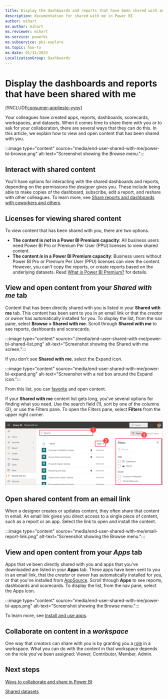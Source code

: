 ```yaml
---
title: Display the dashboards and reports that have been shared with me
description: documentation for shared with me in Power BI
author: mihart
ms.author: mihart
ms.reviewer: mihart
ms.service: powerbi
ms.subservice: pbi-explore
ms.topic: how-to
ms.date: 01/31/2023
LocalizationGroup: Dashboards
---
```

# Display the dashboards and reports that have been shared with me

[!INCLUDE[consumer-appliesto-yyny](../includes/consumer-appliesto-yyny.md)]


Your colleagues have created apps, reports, dashboards, scorecards, workspaces, and datasets. When it comes time to share them with you or to ask for your collaboration, there are several ways that they can do this. In this article, we explain how to view and open content that has been shared with you. 

:::image type="content" source="media/end-user-shared-with-me/power-bi-browse.png" alt-text="Screenshot showing the Browse menu.":::

## Interact with shared content

You'll have options for interacting with the shared dashboards and reports, depending on the permissions the *designer* gives you. These include being able to make copies of the dashboard, subscribe, edit a report, and reshare with other colleagues. To learn more, see [Share reports and dashboards with coworkers and others](service-share-dashboards.md).

## Licenses for viewing shared content
To view content that has been shared with you, there are two options.

* **The content is *not* in a Power BI Premium capacity**: All business users need Power BI Pro or Premium Per User (PPU) licenses to view shared content.
* **The content *is* in a Power BI Premium capacity**: Business users without Power BI Pro or Premium Per User (PPU) licenses can view the content. However, you can't copy the reports, or create reports based on the underlying datasets. Read [What is Power BI Premium?](../enterprise/service-premium-gen2-what-is.md) for details.

## View and open content from your *Shared with me* tab
Content that has been directly shared with you is listed in your **Shared with me** tab. This content has been sent to you in an email link or that the *creator* or *owner* has automatically installed for you. To display the list, from the nav pane, select **Browse > Shared with me**. Scroll through **Shared with me** to see reports, dashboards and scorecards. 

:::image type="content" source="./media/end-user-shared-with-me/power-bi-shared-list.png" alt-text="Screenshot showing the Shared with me screen.":::

If you don't see **Shared with me**, select the Expand icon.

 :::image type="content" source="media/end-user-shared-with-me/power-bi-expand.png" alt-text="Screenshot with a red box around the Expand icon.":::

From this list, you can [favorite](../consumer/end-user-favorite.md) and open content. 

If your **Shared with me** content list gets long, you've several options for finding what you need. Use the search field (1), sort by one of the columns (2), or use the Filters pane. To open the Filters pane, select **Filters** from the upper right corner.

![dashboard Owner and Search](./media/end-user-shared-with-me/power-bi-filter.png)


## Open shared content from an email link

When a designer creates or updates content, they often share that content in email. An email link gives you direct access to a single piece of content, such as a report or an app. Select the link to open and install the content.

:::image type="content" source="media/end-user-shared-with-me/email-report-link.png" alt-text="Screenshot showing the Browse menu.":::



## View and open content from your *Apps* tab
Apps that ve been directly shared with you and apps that you've downloaded are listed in your **Apps** tab. These apps have been sent to you in an email link, that the *creator* or *owner* has automatically installed for you, or that you've installed from [AppSource](../consumer/end-user-apps.md#get-a-new-app). Scroll through **Apps** to see reports, dashboards and scorecards. To display the list, from the nav pane, select the Apps icon.

:::image type="content" source="media/end-user-shared-with-me/power-bi-apps.png" alt-text="Screenshot showing the Browse menu.":::

To learn more, see [Install and use apps](../consumer/end-user-apps.md).

## Collaborate on content in a *workspace*
One way that *creators* can share with you is by granting you a [role](service-roles-new-workspaces.md) in a workspace. What you can do with the content in that workspace depends on the role you've been assigned: Viewer, Contributor, Member, Admin.  

## Next steps

[Ways to collaborate and share in Power BI](service-how-to-collaborate-distribute-dashboards-reports.md#share-reports-or-dashboards)

[Shared datasets](../connect-data/service-datasets-across-workspaces.md)
